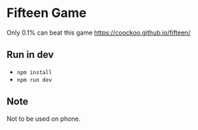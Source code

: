 # Fifteen Game

Only 0.1% can beat this game https://coockoo.github.io/fifteen/

## Run in dev

- `npm install`
- `npm run dev`

## Note

Not to be used on phone.
